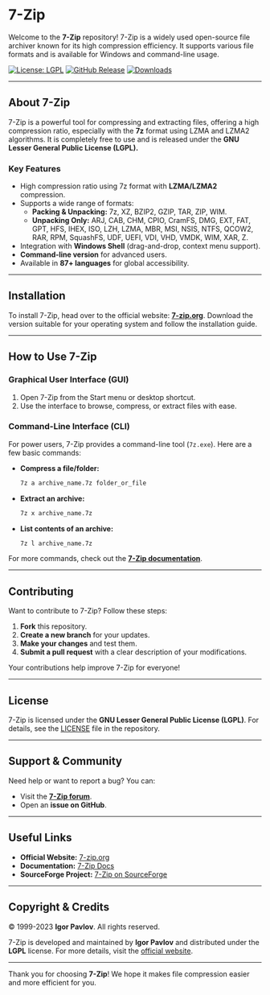 # 7-Zip 

Welcome to the **7-Zip** repository! 7-Zip is a widely used open-source file archiver known for its high compression efficiency. It supports various file formats and is available for Windows and command-line usage.

[![License: LGPL](https://img.shields.io/badge/License-LGPL-blue.svg)](https://www.gnu.org/licenses/lgpl-3.0)  [![GitHub Release](https://img.shields.io/github/release/ip7z/7Zip.svg)](https://github.com/ip7z/7Zip/releases)  [![Downloads](https://img.shields.io/sourceforge/dm/sevenzip.svg)](https://sourceforge.net/projects/sevenzip/)  

---

## About 7-Zip

7-Zip is a powerful tool for compressing and extracting files, offering a high compression ratio, especially with the **7z** format using LZMA and LZMA2 algorithms. It is completely free to use and is released under the **GNU Lesser General Public License (LGPL).**

### Key Features
- High compression ratio using 7z format with **LZMA/LZMA2** compression.
- Supports a wide range of formats:
  - **Packing & Unpacking:** 7z, XZ, BZIP2, GZIP, TAR, ZIP, WIM.
  - **Unpacking Only:** ARJ, CAB, CHM, CPIO, CramFS, DMG, EXT, FAT, GPT, HFS, IHEX, ISO, LZH, LZMA, MBR, MSI, NSIS, NTFS, QCOW2, RAR, RPM, SquashFS, UDF, UEFI, VDI, VHD, VMDK, WIM, XAR, Z.
- Integration with **Windows Shell** (drag-and-drop, context menu support).
- **Command-line version** for advanced users.
- Available in **87+ languages** for global accessibility.

---

## Installation

To install 7-Zip, head over to the official website: **[7-zip.org](https://7-zip.org)**. Download the version suitable for your operating system and follow the installation guide.

---

## How to Use 7-Zip

### Graphical User Interface (GUI)
1. Open 7-Zip from the Start menu or desktop shortcut.
2. Use the interface to browse, compress, or extract files with ease.

### Command-Line Interface (CLI)
For power users, 7-Zip provides a command-line tool (`7z.exe`). Here are a few basic commands:

- **Compress a file/folder:**
  ```bash
  7z a archive_name.7z folder_or_file
  ```

- **Extract an archive:**
  ```bash
  7z x archive_name.7z
  ```

- **List contents of an archive:**
  ```bash
  7z l archive_name.7z
  ```

For more commands, check out the **[7-Zip documentation](https://7-zip.org/docs.html)**.

---

## Contributing

Want to contribute to 7-Zip? Follow these steps:
1. **Fork** this repository.
2. **Create a new branch** for your updates.
3. **Make your changes** and test them.
4. **Submit a pull request** with a clear description of your modifications.

Your contributions help improve 7-Zip for everyone!

---

## License

7-Zip is licensed under the **GNU Lesser General Public License (LGPL)**. For details, see the [LICENSE](LICENSE) file in the repository.

---

## Support & Community

Need help or want to report a bug? You can:
- Visit the **[7-Zip forum](https://sourceforge.net/p/sevenzip/discussion/)**.
- Open an **issue on GitHub**.

---

## Useful Links

- **Official Website:** [7-zip.org](https://7-zip.org)  
- **Documentation:** [7-Zip Docs](https://7-zip.org/docs.html)  
- **SourceForge Project:** [7-Zip on SourceForge](https://sourceforge.net/projects/sevenzip/)  

---

## Copyright & Credits

© 1999-2023 **Igor Pavlov**. All rights reserved.

7-Zip is developed and maintained by **Igor Pavlov** and distributed under the **LGPL** license. For more details, visit the [official website](https://7-zip.org).

---

Thank you for choosing **7-Zip**! We hope it makes file compression easier and more efficient for you.

